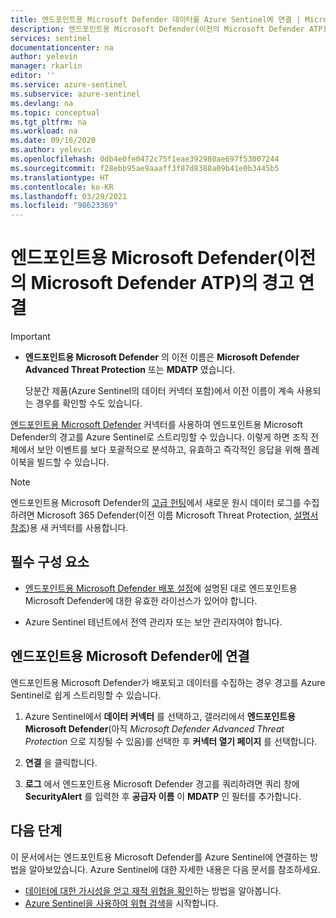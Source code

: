 ```yaml
---
title: 엔드포인트용 Microsoft Defender 데이터를 Azure Sentinel에 연결 | Microsoft Docs
description: 엔드포인트용 Microsoft Defender(이전의 Microsoft Defender ATP) 데이터를 Azure Sentinel에 연결하는 방법을 알아봅니다.
services: sentinel
documentationcenter: na
author: yelevin
manager: rkarlin
editor: ''
ms.service: azure-sentinel
ms.subservice: azure-sentinel
ms.devlang: na
ms.topic: conceptual
ms.tgt_pltfrm: na
ms.workload: na
ms.date: 09/16/2020
ms.author: yelevin
ms.openlocfilehash: 0db4e0fe0472c75f1eae392980ae697f53007244
ms.sourcegitcommit: f28ebb95ae9aaaff3f87d8388a09b41e0b3445b5
ms.translationtype: HT
ms.contentlocale: ko-KR
ms.lasthandoff: 03/29/2021
ms.locfileid: "98623369"
---
```

# <a name="connect-alerts-from-microsoft-defender-for-endpoint-formerly-microsoft-defender-atp"></a>엔드포인트용 Microsoft Defender(이전의 Microsoft Defender ATP)의 경고 연결

> [!IMPORTANT]
>
> - **엔드포인트용 Microsoft Defender** 의 이전 이름은 **Microsoft Defender Advanced Threat Protection** 또는 **MDATP** 였습니다.
>
>     당분간 제품(Azure Sentinel의 데이터 커넥터 포함)에서 이전 이름이 계속 사용되는 경우를 확인할 수도 있습니다.

[엔드포인트용 Microsoft Defender](/windows/security/threat-protection/microsoft-defender-atp/microsoft-defender-advanced-threat-protection) 커넥터를 사용하여 엔드포인트용 Microsoft Defender의 경고를 Azure Sentinel로 스트리밍할 수 있습니다. 이렇게 하면 조직 전체에서 보안 이벤트를 보다 포괄적으로 분석하고, 유효하고 즉각적인 응답을 위해 플레이북을 빌드할 수 있습니다.

> [!NOTE]
>
> 엔드포인트용 Microsoft Defender의 [고급 헌팅](/windows/security/threat-protection/microsoft-defender-atp/advanced-hunting-overview)에서 새로운 원시 데이터 로그를 수집하려면 Microsoft 365 Defender(이전 이름 Microsoft Threat Protection, [설명서 참조](./connect-microsoft-365-defender.md))용 새 커넥터를 사용합니다.

## <a name="prerequisites"></a>필수 구성 요소

- [엔드포인트용 Microsoft Defender 배포 설정](/windows/security/threat-protection/microsoft-defender-atp/licensing)에 설명된 대로 엔드포인트용 Microsoft Defender에 대한 유효한 라이선스가 있어야 합니다. 

- Azure Sentinel 테넌트에서 전역 관리자 또는 보안 관리자여야 합니다.

## <a name="connect-to-microsoft-defender-for-endpoint"></a>엔드포인트용 Microsoft Defender에 연결

엔드포인트용 Microsoft Defender가 배포되고 데이터를 수집하는 경우 경고를 Azure Sentinel로 쉽게 스트리밍할 수 있습니다.

1. Azure Sentinel에서 **데이터 커넥터** 를 선택하고, 갤러리에서 **엔드포인트용 Microsoft Defender**(아직 *Microsoft Defender Advanced Threat Protection* 으로 지칭될 수 있음)를 선택한 후 **커넥터 열기 페이지** 를 선택합니다.

1. **연결** 을 클릭합니다. 

1. **로그** 에서 엔드포인트용 Microsoft Defender 경고를 쿼리하려면 쿼리 창에 **SecurityAlert** 를 입력한 후 **공급자 이름** 이 **MDATP** 인 필터를 추가합니다.

## <a name="next-steps"></a>다음 단계
이 문서에서는 엔드포인트용 Microsoft Defender를 Azure Sentinel에 연결하는 방법을 알아보았습니다. Azure Sentinel에 대한 자세한 내용은 다음 문서를 참조하세요.
- [데이터에 대한 가시성을 얻고 재적 위협을 확인](quickstart-get-visibility.md)하는 방법을 알아봅니다.
- [Azure Sentinel을 사용하여 위협 검색](./tutorial-detect-threats-built-in.md)을 시작합니다.